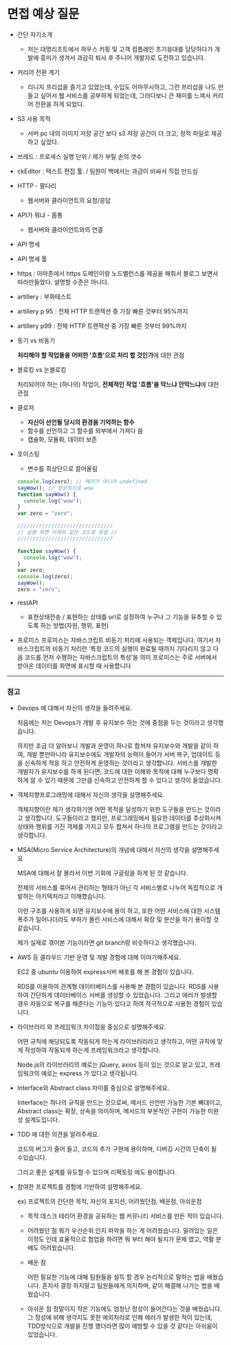 # 면접 예상 질문

- 간단 자기소개
  - 저는 대명리조트에서 하우스 키핑 및 고객 컴플레인 초기응대를 담당하다가 개발에 흥미가 생겨서 과감히 퇴사 후 주니어 개발자로 도전하고 있습니다.
- 커리어 전환 계기
  - 리니지 프리섭을 즐기고 있었는데, 수입도 어마무시하고, 그런 프리섭을 나도 만들고 싶어서 웹 서비스를 공부하게 되었는데, 그러다보니 큰 재미를 느껴서 커리어 전환을 하게 되었다.
- S3 사용 목적
  - 서버 pc 내의 이미지 저장 공간 보다 s3 저장 공간이 더 크고, 정적 파일로 제공하고 싶었다.
- 쓰레드 : 프로세스 실행 단위 / 제가 부릴 손의 갯수
- ckEditor : 텍스트 편집 툴. / 팀원이 백에서는 과금이 비싸서 직접 만드심
- HTTP - 팔다리
  - 웹서버와 클라이언트의 요청/응답
- API가 뭐냐 - 몸통
  - 웹서버와 클라이언트와의 연결
- API 명세
- API 명세 툴
- https : 아마존에서 https 도메인이랑 노드밸런스를 제공을 해줘서 블로그 보면서 따라만들었다. 설명할 수준은 아니다.
- artillery : 부화테스트
- artillery p 95 : 전체 HTTP 트랜잭션 중 가장 빠른 것부터 95%까지
- artillery p99 : 전체 HTTP 트랜잭션 중 가장 빠른 것부터 99%까지

- 동기 vs 비동기

  **처리해야 할 작업들을 어떠한 '흐름'으로 처리 할 것인가**에 대한 관점

- 블로킹 vs 논블로킹

  처리되어야 하는 (하나의) 작업이, **전체적인 작업 '흐름'을 막느냐 안막느냐**에 대한 관점

- 클로저
  - **자신이 선언될 당시의 환경을 기억하는 함수**
  - 함수를 선언하고 그 함수를 외부에서 가져다 씀
  - 캡슐화, 모듈화, 데이터 보존
- 호이스팅

  - 변수를 최상단으로 끌어올림

  ```jsx
  console.log(zero); // 에러가 아니라 undefined
  sayWow(); // 정상적으로 wow
  function sayWow() {
    console.log("wow");
  }
  var zero = "zero";

  ///////////////////////////////
  // 실행 하면 아래와 같은 코드로 읽힘 //
  ///////////////////////////////

  function sayWow() {
    console.log("wow");
  }
  var zero;
  console.log(zero);
  sayWow();
  zero = "zero";
  ```

- restAPI
  - 표현상태전송 / 표현하는 상태를 url로 설정하여 누구나 그 기능을 유추할 수 있도록 하는 방법(자원, 행위, 표현)
- 프로미스
  프로미스는 자바스크립트 비동기 처리에 사용되는 객체입니다. 여기서 자바스크립트의 비동기 처리란 ‘특정 코드의 실행이 완료될 때까지 기다리지 않고 다음 코드를 먼저 수행하는 자바스크립트의 특성’을 의미
  프로미스는 주로 서버에서 받아온 데이터를 화면에 표시할 때 사용합니다

---

### 참고

- Devops 에 대해서 자신의 생각을 들려주세요.

  처음에는 저는 Devops가 개발 후 유지보수 하는 것에 중점을 두는 것이라고 생각했습니다.

  하지만 조금 더 알아보니 개발과 운영이 하나로 합쳐져 유지보수와 개발을 같이 하여, 개발 뿐만아니라 유지보수에도 개발자의 능력이 들어가 서버 복구, 업데이트 등을 신속하게 적응 하고 안전하게 운영하는 것이라고 생각합니다. 서비스를 개발한 개발자가 유지보수를 하게 된다면, 코드에 대한 이해와 목적에 대해 누구보다 명확하게 알 수 있기 때문에 그만큼 신속하고 안전하게 할 수 있다고 생각이 들었습니다.

- 객체지향프로그래밍에 대해서 자신의 생각을 설명해주세요.

  객체지향이란 제가 생각하기엔 어떤 목적을 달성하기 위한 도구들을 만드는 것이라고 생각합니다. 도구들이라고 했지만, 프로그래밍에서 필요한 데이터를 추상화시켜 상태와 행위를 가진 객체를 가지고 모두 합쳐서 하나의 프로그램을 만드는 것이라고 생각합니다.

- MSA(Micro Service Architecture)의 개념에 대해서 자신의 생각을 설명해주세요

  MSA에 대해서 잘 몰라서 이번 기회에 구글링을 하게 된 것 같습니다.

  전체의 서비스를 묶어서 관리하는 형태가 아닌 각 서비스별로 나누어 독립적으로 개발하는 아키텍처라고 이해했습니다.

  이런 구조를 사용하게 되면 유지보수에 용이 하고, 또한 어떤 서비스에 대한 시스템 폭주가 일어나더라도 부하가 몰린 서비스에 대해서 확장 및 분산을 하기 용이할 것 같습니다.

  제가 실제로 겪어본 기능이라면 git branch랑 비슷하다고 생각했습니다.

- AWS 등 클라우드 기반 운영 및 개발 경험에 대해 이야기해주세요.

  EC2 중 ubuntu 이용하여 express서버 배포를 해 본 경험이 있습니다.

  RDS를 이용하여 관계형 데이터베이스를 사용해 본 경험이 있습니다. RDS를 사용하여 간단하게 데이터베이스 서버를 생성할 수 있었습니다. 그리고 에러가 발생할 경우 자동으로 복구를 해준다는 기능이 있다고 하여 적극적으로 사용한 경험이 있습니다.

- 라이브러리 와 프레임워크 차이점을 중심으로 설명해주세요.

  어떤 규칙에 해당되도록 작동되게 하는게 라이브러리라고 생각하고, 어떤 규칙에 맞게 작성하여 작동되게 하는게 프레임워크라고 생각합니다.

  Node.js의 라이브러리의 예로는 jQuery, axios 등이 있는 것으로 알고 있고, 프레임워크의 예로는 express 가 있다고 생각됩니다.

- Interface와 Abstract class 차이를 중심으로 설명해주세요.

  Interface는 하나의 규칙을 만드는 것으로써, 메서드 선언만 가능한 기본 뼈대이고, Abstract class는 확장, 상속을 의미하며, 메서드의 부분적인 구현이 가능한 미완성 설계도입니다.

- TDD 에 대한 의견을 알려주세요.

  코드의 버그가 줄어 들고, 코드의 추가 구현에 용이하며, 디버깅 시간의 단축이 될 수있습니다.

  그리고 좋은 설계를 유도할 수 있으며 리팩토링 에도 용이합니다.

- 참여한 프로젝트를 경험에 기반하여 설명해주세요.

  ex) 프로젝트의 간단한 목적, 자신의 포지션, 어려웠던점, 배운점, 아쉬운점

  - 목적
    데스크 테리어 환경을 공유하는 웹 커뮤니티 서비스를 만든 적이 있습니다.

  - 어려웠던 점
    뭐가 우선순위 인지 파악을 하는 게 어려웠습니다. 밀려있는 일은 이정도 인데 효율적으로 협업을 하려면 뭐 부터 해야 될지가 문제 였고, 역활 분배도 어려웠습니다.

  - 배운 점

    어떤 필요한 기능에 대해 팀원들을 설득 할 경우 논리적으로 말하는 법을 배웠습니다.
    혼자서 결정 하지말고 팀원들에게 의지하며, 같이 해결해 나가는 법을 배웠습니다.

  - 아쉬운 점
    정말이지 작은 기능에도 엄청난 정성이 들어간다는 것을 배웠습니다. 그 정성에 비해 생각지도 못한 예외처리로 인해 에러가 발생한 적이 있는데, TDD방식으로 개발을 진행 했더라면 많이 예방할 수 있을 것 같다는 아쉬움이 있었습니다.
